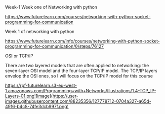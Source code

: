 Week-1
Week one of Networking with python

https://www.futurelearn.com/courses/networking-with-python-socket-programming-for-communication

 Week 1 of networking with python

 https://www.futurelearn.com/info/courses/networking-with-python-socket-programming-for-communication/0/steps/76127

 OSI or TCP/IP

 There are two layered models that are often applied to networking: the seven-layer OSI model and the four-layer TCP/IP model. The TCP/IP layers envelop the OSI ones, so I will focus on the TCP/IP model for this course


 https://rpf-futurelearn.s3-eu-west-1.amazonaws.com/Programming+with+Networks/Illustrations/1.4-TCP_IP-Layers-01.png![image](https://user-images.githubusercontent.com/88235356/127778712-0704a327-a65d-49f6-b4c8-74fe3dcb997f.png)
 
 
 
